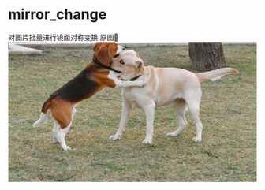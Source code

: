 # mirror_change
对图片批量进行镜面对称变换
原图:frog:
![image](https://github.com/cassie1728/mirror_change/blob/main/dog.jpg)
